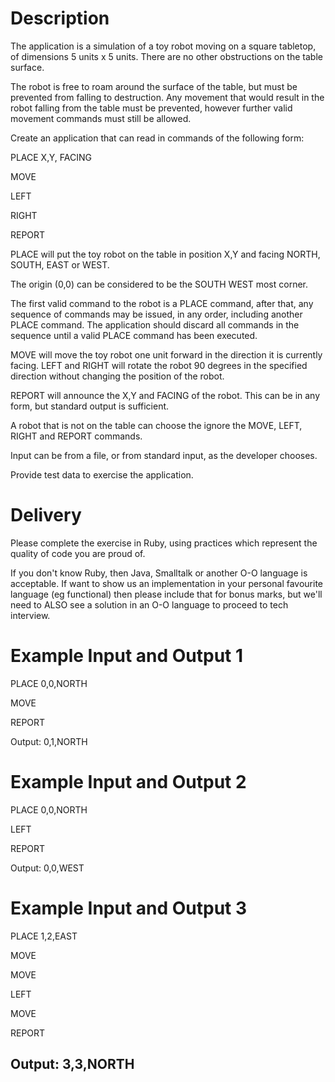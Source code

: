 # Description
The application is a simulation of a toy robot moving on a square tabletop, of dimensions 5 units x 5 units. There are no other obstructions on the table surface.

The robot is free to roam around the surface of the table, but must be prevented from falling to destruction. Any movement that would result in the robot falling from the table must be prevented, however further valid movement commands must still be allowed.

Create an application that can read in commands of the following form:

PLACE X,Y, FACING

MOVE

LEFT

RIGHT

REPORT

PLACE will put the toy robot on the table in position X,Y and facing NORTH, SOUTH, EAST or WEST.

The origin (0,0) can be considered to be the SOUTH WEST most corner.

The first valid command to the robot is a PLACE command, after that, any sequence of commands may be issued, in any order, including another PLACE command. The application should discard all commands in the sequence until a valid PLACE command has been executed.

MOVE will move the toy robot one unit forward in the direction it is currently facing. LEFT and RIGHT will rotate the robot 90 degrees in the specified direction without changing the position of the robot.

REPORT will announce the X,Y and FACING of the robot. This can be in any form, but standard output is sufficient.

A robot that is not on the table can choose the ignore the MOVE, LEFT, RIGHT and REPORT commands.

Input can be from a file, or from standard input, as the developer chooses.

Provide test data to exercise the application.

# Delivery
Please complete the exercise in Ruby, using practices which represent the quality of code you are proud of.

If you don't know Ruby, then Java, Smalltalk or another O-O language is acceptable. If want to show us an implementation in your personal favourite language (eg functional) then please include that for bonus marks, but we'll need to ALSO see a solution in an O-O language to proceed to tech interview.

# Example Input and Output 1

PLACE 0,0,NORTH

MOVE

REPORT

Output: 0,1,NORTH


# Example Input and Output 2
PLACE 0,0,NORTH

LEFT

REPORT

Output: 0,0,WEST


# Example Input and Output 3
PLACE 1,2,EAST

MOVE

MOVE

LEFT

MOVE

REPORT

Output: 3,3,NORTH
-----------------------------------------------------------------
